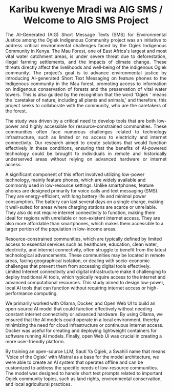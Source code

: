 <h1 align="center"> Karibu kwenye Mradi wa AIG SMS / Welcome to AIG SMS Project </h1>
<p align="justify"> The AI-Generated (AIG) Short Message Texts (SMS) for Environmental Justice among the Ogiek Indigenous Community project was an initiative to address critical environmental challenges faced by the Ogiek Indigenous Community in Kenya. The Mau Forest, one of East Africa's largest and most vital water catchment areas, is under severe threat due to deforestation, illegal farming settlements, and the impacts of climate change. These threats directly affect the livelihoods and well-being of the indigenous Ogiek community. The project’s goal is to advance environmental justice by introducing AI-generated Short Text Messaging on feature phones to the Indigenous community in the Mau forest, promoting access to information on Indigenous conservation of forests and the preservation of vital water towers. This is also guided by the recognition that the  word 'Ogiek ' means the 'caretaker of nature, including all plants and animals,' and therefore, this project seeks to collaborate with the community, who are the caretakers of the forest.</h3>

<p align="justify"> The study was driven by a critical need to develop tools that are both low-power and highly accessible for resource-constrained communities. These communities often face numerous challenges related to technology infrastructure, such as limited or no access to electricity and internet connectivity. Our research aimed to create solutions that would function effectively in these conditions, ensuring that the benefits of AI-powered technology could be brought to individuals in remote and historically underserved areas without relying on advanced hardware or internet access.</h3>
<p align="justify">

  <p align="justify"> 

A significant component of this effort involved utilizing low-power technology, mainly feature phones, which are widely available and commonly used in low-resource settings. Unlike smartphones, feature phones are designed primarily for voice calls and text messaging (SMS). They are energy-efficient, with long battery life and minimal power consumption. The battery can last several days on a single charge, making it well-suited for areas where charging stations are scarce or unreliable. They also do not require internet connectivity to function, making them ideal for regions with unreliable or non-existent internet access. They are also more affordable than smartphones, which makes them accessible to a larger portion of the population in low-income areas.

Resource-constrained communities, which are typically defined by limited access to essential services such as healthcare, education, clean water, electricity, and internet connectivity, often struggle to benefit from the latest technological advancements. These communities may be located in remote areas, facing geographical isolation, or dealing with socio-economic challenges that prevent them from accessing digital tools effectively. Limited Internet connectivity and digital infrastructure make it challenging to deploy traditional AI tools, which typically require access to the internet and advanced computational resources. This study aimed to design low-power, local AI tools that can function without requiring internet access or high-performance computing. 

We primarily worked with Ollama, Docker, and Open Web UI to build an open-source AI model that could function effectively without needing constant internet connectivity or advanced hardware. By using Ollama, we ensured that the AI models could operate in a local environment, thereby minimizing the need for cloud infrastructure or continuous internet access. Docker was useful for creating and deploying lightweight containers for software running AI models. Finally, open Web UI  was crucial in creating a more user-friendly platform.

By training an open-source LLM, Sauti Ya Ogiek, a Swahili name that means 'Voice of the Ogiek' with Mistral as a base for the model architecture, we were able to create an AI system that operates offline and can be customized to address the specific needs of low-resource communities. The model was designed to handle short text prompts related to important Ogiek community topics, such as land rights, environmental conservation, and local agricultural practices.</h3>
<p align="justify">

  
</p>
